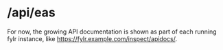 # /api/eas



For now, the growing API documentation is shown as part of each running fylr instance, like https://fylr.example.com/inspect/apidocs/.
